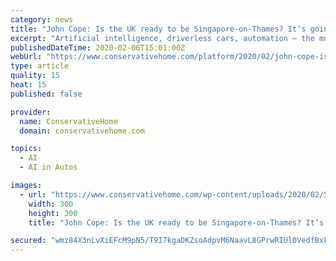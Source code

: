 ```yaml
---
category: news
title: "John Cope: Is the UK ready to be Singapore-on-Thames? It’s going to be an upskill battle"
excerpt: "Artificial intelligence, driverless cars, automation – the most visible sign being the death of the checkout – are pervasive, but still largely discussed as ‘the future’. Algorithms can ..."
publishedDateTime: 2020-02-06T15:01:00Z
webUrl: "https://www.conservativehome.com/platform/2020/02/john-cope-is-the-uk-ready-to-be-singapore-on-thames-its-going-to-be-an-upskill-battle.html"
type: article
quality: 15
heat: 15
published: false

provider:
  name: ConservativeHome
  domain: conservativehome.com

topics:
  - AI
  - AI in Autos

images:
  - url: "https://www.conservativehome.com/wp-content/uploads/2020/02/Screen-Shot-2020-02-06-at-10.11.16-300x300.png"
    width: 300
    height: 300
    title: "John Cope: Is the UK ready to be Singapore-on-Thames? It’s going to be an upskill battle"

secured: "wmz84X3nLvXiEFcM9pN5/T9I7kgaDKZsoAdpvM6NaavL8GPrwRIUl0VedfBxFgK0fV5gwUyGA8A0aqF+3ORfMvpSPuHZRL1TQEp/skD7d4e78aPamrsU31/SpFnSMG5FSQ7LSFbXKxLfy7HkGC/0nPDRF9BX+73i0tp8mHQgaoPIjfzeXIqHRQSYpHG8e9igMUqm/C4a0pz9IY7uSiJVSKJNOVx8RqouW2k0WYTzzQuRRyN2dsg3aT14dLAwUtxXTy5BMeSmr5CcVZGLESfiQYnki75Sx1eUz4ba+KIE+gVBK4fje5e0QCcOftzZdsN9;khbnCVmNd60r4MuQcwXpdw=="
---
```



